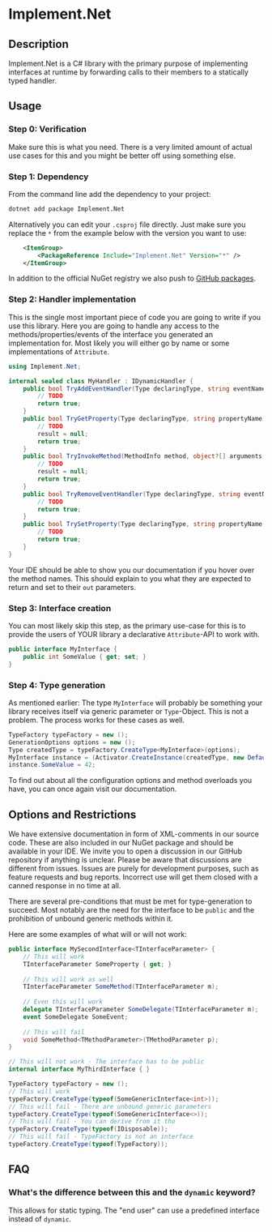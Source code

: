 # Implement.Net

## Description

Implement.Net is a C# library with the primary purpose of implementing interfaces at runtime by forwarding calls to their members to a statically typed handler.

## Usage

### Step 0: Verification

Make sure this is what you need. There is a very limited amount of actual use cases for this and you might be better off using something else.

### Step 1: Dependency

From the command line add the dependency to your project:

```bash
dotnet add package Implement.Net
```

Alternatively you can edit your `.csproj` file directly. Just make sure you replace the `*` from the example below with the version you want to use:

```xml
	<ItemGroup>
		<PackageReference Include="Implement.Net" Version="*" />
	</ItemGroup>
```

In addition to the official NuGet registry we also push to [GitHub packages](https://docs.github.com/en/packages/working-with-a-github-packages-registry/working-with-the-nuget-registry).

### Step 2: Handler implementation

This is the single most important piece of code you are going to write if you use this library. Here you are going to handle any access to the methods/properties/events of the interface you generated an implementation for. Most likely you will either go by name or some implementations of `Attribute`.

```c#
using Implement.Net;

internal sealed class MyHandler : IDynamicHandler {
	public bool TryAddEventHandler(Type declaringType, string eventName, object? value) {
		// TODO
		return true;
	}
	public bool TryGetProperty(Type declaringType, string propertyName, out object? result) {
		// TODO
		result = null;
		return true;
	}
	public bool TryInvokeMethod(MethodInfo method, object?[] arguments, out object? result) {
		// TODO
		result = null;
		return true;
	}
	public bool TryRemoveEventHandler(Type declaringType, string eventName, object? value) {
		// TODO
		return true;
	}
	public bool TrySetProperty(Type declaringType, string propertyName, object? value) {
		// TODO
		return true;
	}
}
```

Your IDE should be able to show you our documentation if you hover over the method names. This should explain to you what they are expected to return and set to their `out` parameters.

### Step 3: Interface creation

You can most likely skip this step, as the primary use-case for this is to provide the users of YOUR library a declarative `Attribute`-API to work with.

```c#
public interface MyInterface {
	public int SomeValue { get; set; }
}
```

### Step 4: Type generation

As mentioned earlier: The type `MyInterface` will probably be something your library receives itself via generic parameter or `Type`-Object. This is not a problem. The process works for these cases as well.

```c#
TypeFactory typeFactory = new ();
GenerationOptions options = new ();
Type createdType = typeFactory.CreateType<MyInterface>(options);
MyInterface instance = (Activator.CreateInstance(createdType, new DefaultHandler()) as IEmptyInterface)!;
instance.SomeValue = 42;
```

To find out about all the configuration options and method overloads you have, you can once again visit our documentation.

## Options and Restrictions

We have extensive documentation in form of XML-comments in our source code. These are also included in our NuGet package and should be available in your IDE. We invite you to open a discussion in our GitHub repository if anything is unclear. Please be aware that discussions are different from issues. Issues are purely for development purposes, such as feature requests and bug reports. Incorrect use will get them closed with a canned response in no time at all.

There are several pre-conditions that must be met for type-generation to succeed. Most notably are the need for the interface to be `public` and the prohibition of unbound generic methods within it.

Here are some examples of what will or will not work:

```c#
public interface MySecondInterface<TInterfaceParameter> {
	// This will work
	TInterfaceParameter SomeProperty { get; }
	
	// This will work as well
	TInterfaceParameter SomeMethod(TInterfaceParameter m);
	
	// Even this will work
	delegate TInterfaceParameter SomeDelegate(TInterfaceParameter m);
	event SomeDelegate SomeEvent;
	
	// This will fail
	void SomeMethod<TMethodParameter>(TMethodParameter p);
}
```

```c#
// This will not work - The interface has to be public
internal interface MyThirdInterface { }
```

```c#
TypeFactory typeFactory = new ();
// This will work
typeFactory.CreateType(typeof(SomeGenericInterface<int>));
// This will fail - There are unbound generic parameters
typeFactory.CreateType(typeof(SomeGenericInterface<>));
// This will fail - You can derive from it tho
typeFactory.CreateType(typeof(IDisposable));
// This will fail - TypeFactory is not an interface
typeFactory.CreateType(typeof(TypeFactory));
```

## FAQ

### What's the difference between this and the `dynamic` keyword?

This allows for static typing. The "end user" can use a predefined interface instead of `dynamic`.
